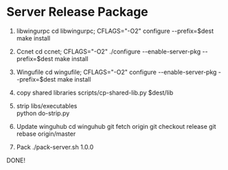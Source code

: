 # Server Release Package

1. libwingurpc
    cd libwingurpc;
    CFLAGS="-O2" configure --prefix=$dest
    make install
2. Ccnet
    cd ccnet;
    CFLAGS="-O2" ./configure --enable-server-pkg --prefix=$dest
    make install
3. Wingufile
    cd wingufile; 
    CFLAGS="-O2" configure --enable-server-pkg --prefix=$dest
    make install
4. copy shared libraries
    scripts/cp-shared-lib.py $dest/lib
5. strip libs/executables   
    python do-strip.py
6. Update winguhub
    cd winguhub
    git fetch origin
    git checkout release
    git rebase origin/master

7. Pack
    ./pack-server.sh 1.0.0
    
DONE!   
    
    
    
